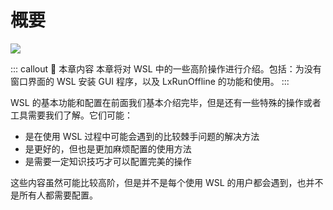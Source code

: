 # 概要

![](https://i.loli.net/2019/05/13/5cd96b8cdc55749567.png)

::: callout 🍄 本章内容
本章将对 WSL 中的一些高阶操作进行介绍。包括：为没有窗口界面的 WSL 安装 GUI 程序，以及 LxRunOffline 的功能和使用。
:::

WSL 的基本功能和配置在前面我们基本介绍完毕，但是还有一些特殊的操作或者工具需要我们了解。它们可能：

- 是在使用 WSL 过程中可能会遇到的比较棘手问题的解决方法
- 是更好的，但也是更加麻烦配置的使用方法
- 是需要一定知识技巧才可以配置完美的操作

这些内容虽然可能比较高阶，但是并不是每个使用 WSL 的用户都会遇到，也并不是所有人都需要配置。
